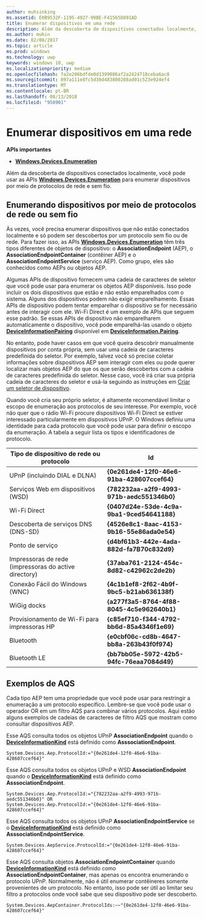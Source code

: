 ```yaml
---
author: muhsinking
ms.assetid: E0B9532F-1195-4927-99BE-F41565D891AD
title: Enumerar dispositivos em uma rede
description: Além da descoberta de dispositivos conectados localmente, você pode usar as APIs Windows.Devices.Enumeration para enumerar dispositivos por meio de protocolos de rede e sem fio.
ms.author: mukin
ms.date: 02/08/2017
ms.topic: article
ms.prod: windows
ms.technology: uwp
keywords: windows 10, uwp
ms.localizationpriority: medium
ms.openlocfilehash: fa2e206bdfde0d1399086af2a2424718ceba6ac8
ms.sourcegitcommit: 897a111e8fc5d38d483800288ad01c523e924ef4
ms.translationtype: MT
ms.contentlocale: pt-BR
ms.lasthandoff: 08/13/2018
ms.locfileid: "958901"
---
```

# <a name="enumerate-devices-over-a-network"></a>Enumerar dispositivos em uma rede



**APIs importantes**

- [**Windows.Devices.Enumeration**](https://docs.microsoft.com/en-us/uwp/api/Windows.Devices.Enumeration)

Além da descoberta de dispositivos conectados localmente, você pode usar as APIs [**Windows.Devices.Enumeration**](https://msdn.microsoft.com/library/windows/apps/BR225459) para enumerar dispositivos por meio de protocolos de rede e sem fio.

## <a name="enumerating-devices-over-networked-or-wireless-protocols"></a>Enumerando dispositivos por meio de protocolos de rede ou sem fio

Às vezes, você precisa enumerar dispositivos que não estão conectados localmente e só podem ser descobertos por um protocolo sem fio ou de rede. Para fazer isso, as APIs [**Windows.Devices.Enumeration**](https://msdn.microsoft.com/library/windows/apps/BR225459) têm três tipos diferentes de objetos de dispositivo: o **AssociationEndpoint** (AEP), o **AssociationEndpointContainer** (contêiner AEP) e o **AssociationEndpointService** (serviço AEP). Como grupo, eles são conhecidos como AEPs ou objetos AEP.

Algumas APIs de dispositivo fornecem uma cadeia de caracteres de seletor que você pode usar para enumerar os objetos AEP disponíveis. Isso pode incluir os dois dispositivos que estão e não estão emparelhados com o sistema. Alguns dos dispositivos podem não exigir emparelhamento. Essas APIs de dispositivo podem tentar emparelhar o dispositivo se for necessário antes de interagir com ele. Wi-Fi Direct é um exemplo de APIs que seguem esse padrão. Se essas APIs de dispositivo não emparelharem automaticamente o dispositivo, você pode emparelhá-las usando o objeto [**DeviceInformationPairing**](https://msdn.microsoft.com/library/windows/apps/Mt168396) disponível em [**DeviceInformation.Pairing**](https://msdn.microsoft.com/library/windows/apps/Dn705960).

No entanto, pode haver casos em que você queira descobrir manualmente dispositivos por conta própria, sem usar uma cadeia de caracteres predefinida do seletor. Por exemplo, talvez você só precise coletar informações sobre dispositivos AEP sem interagir com eles ou pode querer localizar mais objetos AEP do que os que serão descobertos com a cadeia de caracteres predefinida do seletor. Nesse caso, você irá criar sua própria cadeia de caracteres do seletor e usá-la seguindo as instruções em [Criar um seletor de dispositivo](build-a-device-selector.md).

Quando você cria seu próprio seletor, é altamente recomendável limitar o escopo de enumeração aos protocolos de seu interesse. Por exemplo, você não quer que o rádio Wi-Fi procure dispositivos Wi-Fi Direct se estiver interessado particularmente em dispositivos UPnP. O Windows definiu uma identidade para cada protocolo que você pode usar para definir o escopo da enumeração. A tabela a seguir lista os tipos e identificadores de protocolo.

| Tipo de dispositivo de rede ou protocolo              | Id                                         |
|----------------------------------------------|--------------------------------------------|
| UPnP (incluindo DIAL e DLNA)               | **{0e261de4-12f0-46e6-91ba-428607ccef64}** |
| Serviços Web em dispositivos (WSD)                | **{782232aa-a2f9-4993-971b-aedc551346b0}** |
| Wi-Fi Direct                                 | **{0407d24e-53de-4c9a-9ba1-9ced54641188}** |
| Descoberta de serviços DNS (DNS-SD)               | **{4526e8c1-8aac-4153-9b16-55e86ada0e54}** |
| Ponto de serviço                             | **{d4bf61b3-442e-4ada-882d-fa7B70c832d9}** |
| Impressoras de rede (impressoras do active directory) | **{37aba761-2124-454c-8d82-c42962c2de2b}** |
| Conexão Fácil do Windows (WNC)                    | **{4c1b1ef8-2f62-4b9f-9bc5-b21ab636138f}** |
| WiGig docks                                  | **{a277f3a5-8764-4f88-8045-4c5e962640b1}** |
| Provisionamento de Wi-Fi para impressoras HP           | **{c85ef710-f344-4792-bb6d-85a4346f1e69}** |
| Bluetooth                                    | **{e0cbf06c-cd8b-4647-bb8a-263b43f0f974}** |
| Bluetooth LE                                 | **{bb7bb05e-5972-42b5-94fc-76eaa7084d49}** |

 

## <a name="aqs-examples"></a>Exemplos de AQS

Cada tipo AEP tem uma propriedade que você pode usar para restringir a enumeração a um protocolo específico. Lembre-se que você pode usar o operador OR em um filtro AQS para combinar vários protocolos. Aqui estão alguns exemplos de cadeias de caracteres de filtro AQS que mostram como consultar dispositivos AEP.

Esse AQS consulta todos os objetos UPnP **AssociationEndpoint** quando o [**DeviceInformationKind**](https://msdn.microsoft.com/library/windows/apps/Dn948991) está definido como **AsssociationEndpoint**.

``` syntax
System.Devices.Aep.ProtocolId:="{0e261de4-12f0-46e6-91ba-428607ccef64}"
```

Esse AQS consulta todos os objetos UPnP e WSD **AssociationEndpoint** quando o [**DeviceInformationKind**](https://msdn.microsoft.com/library/windows/apps/Dn948991) está definido como **AsssociationEndpoint**.

``` syntax
System.Devices.Aep.ProtocolId:="{782232aa-a2f9-4993-971b-aedc551346b0}" OR
System.Devices.Aep.ProtocolId:="{0e261de4-12f0-46e6-91ba-428607ccef64}"
```

Esse AQS consulta todos os objetos UPnP **AssociationEndpointService** se o [**DeviceInformationKind**](https://msdn.microsoft.com/library/windows/apps/Dn948991) está definido como **AsssociationEndpointService**.

``` syntax
System.Devices.AepService.ProtocolId:="{0e261de4-12f0-46e6-91ba-428607ccef64}"
```

Esse AQS consulta objetos **AssociationEndpointContainer** quando [**DeviceInformationKind**](https://msdn.microsoft.com/library/windows/apps/Dn948991) está definido como **AssociationEndpointContainer**, mas apenas os encontra enumerando o protocolo UPnP. Normalmente, não é útil enumerar contêineres somente provenientes de um protocolo. No entanto, isso pode ser útil ao limitar seu filtro a protocolos onde você sabe que seu dispositivo pode ser descoberto.

``` syntax
System.Devices.AepContainer.ProtocolIds:~~"{0e261de4-12f0-46e6-91ba-428607ccef64}"
```

 

 
